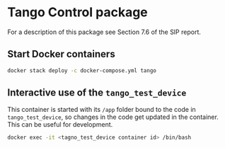 # Tango Control package

For a description of this package see Section 7.6 of the SIP report.

## Start Docker containers

```bash
docker stack deploy -c docker-compose.yml tango
```

## Interactive use of the `tango_test_device`

This container is started with its `/app` folder bound to the 
code in `tango_test_device`, so changes in the code get updated in the 
container. This can be useful for development.

```bash
docker exec -it <tagno_test_device container id> /bin/bash
```
